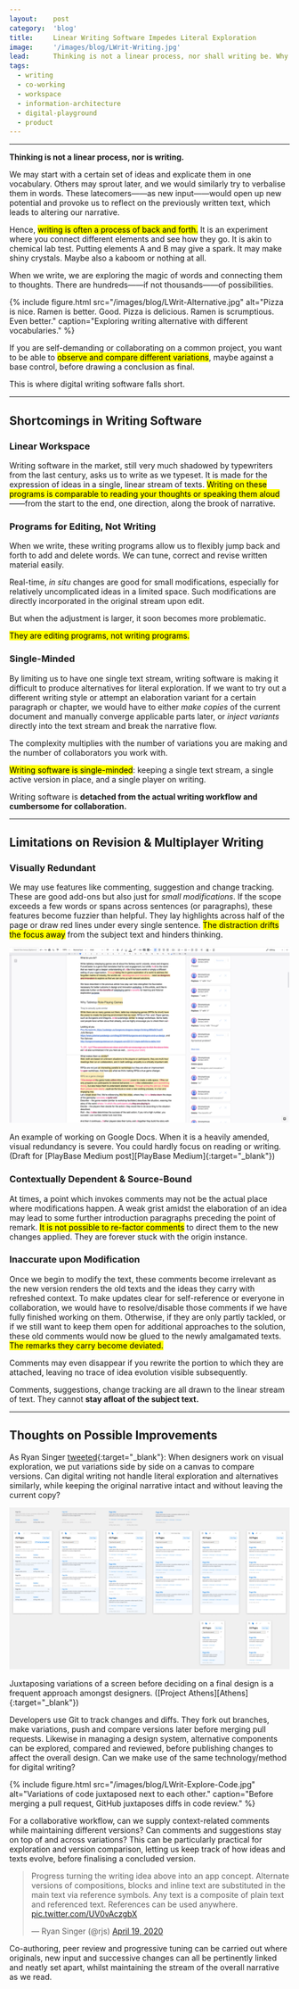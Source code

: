 ```yaml
---
layout:    post
category:  'blog'
title:     Linear Writing Software Impedes Literal Exploration
image:     '/images/blog/LWrit-Writing.jpg'
lead:      Thinking is not a linear process, nor shall writing be. Why do digital writing apps make it so? 
tags:
  - writing
  - co-working
  - workspace
  - information-architecture
  - digital-playground
  - product
---
```


-------

**Thinking is not a linear process, nor is writing.**

We may start with a certain set of ideas and explicate them in one vocabulary. Others may sprout later, and we would similarly try to verbalise them in words. These latecomers——as new input——would open up new potential and provoke us to reflect on the previously written text, which leads to altering our narrative.

Hence, <mark>writing is often a process of back and forth.</mark> It is an experiment where you connect different elements and see how they go. It is akin to chemical lab test. Putting elements A and B may give a spark. It may make shiny crystals. Maybe also a kaboom or nothing at all.

When we write, we are exploring the magic of words and connecting them to thoughts. There are hundreds——if not thousands——of possibilities.

{% include figure.html
    src="/images/blog/LWrit-Alternative.jpg"
    alt="Pizza is nice. Ramen is better. Good. Pizza is delicious. Ramen is scrumptious. Even better."
    caption="Exploring writing alternative with different vocabularies."
%}

If you are self-demanding or collaborating on a common project, you want to be able to <mark>observe and compare different variations</mark>, maybe against a base control, before drawing a conclusion as final.

This is where digital writing software falls short.

-------

## Shortcomings in Writing Software

### Linear Workspace

Writing software in the market, still very much shadowed by typewriters from the last century, asks us to write as we typeset. It is made for the expression of ideas in a single, linear stream of texts. <mark>Writing on these programs is comparable to reading your thoughts or speaking them aloud</mark>——from the start to the end, one direction, along the brook of narrative.

### Programs for Editing, Not Writing

When we write, these writing programs allow us to flexibly jump back and forth to add and delete words. We can tune, correct and revise written material easily.

Real-time, *in situ* changes are good for small modifications, especially for relatively uncomplicated ideas in a limited space. Such modifications are directly incorporated in the original stream upon edit.

But when the adjustment is larger, it soon becomes more problematic.

<mark>They are editing programs, not writing programs.</mark>

### Single-Minded

By limiting us to have one single text stream, writing software is making it difficult to produce alternatives for literal exploration. If we want to try out a different writing style or attempt an elaboration variant for a certain paragraph or chapter, we would have to either *make copies* of the current document and manually converge applicable parts later, or *inject variants* directly into the text stream and break the narrative flow.

The complexity multiplies with the number of variations you are making and the number of collaborators you work with.

<mark>Writing software is single-minded</mark>: keeping a single text stream, a single active version in place, and a single player on writing.

Writing software is **detached from the actual writing workflow and cumbersome for collaboration.**

-------

## Limitations on Revision & Multiplayer Writing

### Visually Redundant

We may use features like commenting, suggestion and change tracking. These are good add-ons but also just for *small modifications*. If the scope exceeds a few words or spans across sentences (or paragraphs), these features become fuzzier than helpful. They lay highlights across half of the page or draw red lines under every single sentence. <mark>The distraction drifts the focus away</mark> from the subject text and hinders thinking.

![A lot of highlights, comments and suggestions on the subject text. It's hard to focus on reading or writing.](/images/blog/LWrit-Visual-Redundancy.jpg)
<div class="extras cap" markdown="1">
An example of working on Google Docs. When it is a heavily amended, visual redundancy is severe. You could hardly focus on reading or writing. (Draft for [PlayBase Medium post][PlayBase Medium]{:target="_blank"})
</div>

### Contextually Dependent & Source-Bound

At times, a point which invokes comments may not be the actual place where modifications happen. A weak grist amidst the elaboration of an idea may lead to some further introduction paragraphs preceding the point of remark. <mark>It is not possible to re-factor comments</mark> to direct them to the new changes applied. They are forever stuck with the origin instance.

### Inaccurate upon Modification

Once we begin to modify the text, these comments become irrelevant as the new version renders the old texts and the ideas they carry with refreshed context. To make updates clear for self-reference or everyone in collaboration, we would have to resolve/disable those comments if we have fully finished working on them. Otherwise, if they are only partly tackled, or if we still want to keep them open for additional approaches to the solution, these old comments would now be glued to the newly amalgamated texts. <mark>The remarks they carry become deviated.</mark>

Comments may even disappear if you rewrite the portion to which they are attached, leaving no trace of idea evolution visible subsequently.

Comments, suggestions, change tracking are all drawn to the linear stream of text. They cannot **stay afloat of the subject text.**

-------

## Thoughts on Possible Improvements
As Ryan Singer [tweeted][Tweet 1]{:target="_blank"}: When designers work on visual exploration, we put variations side by side on a canvas to compare versions. Can digital writing not handle literal exploration and alternatives similarly, while keeping the original narrative intact and without leaving the current copy?

![Variations of an app screen juxtaposed next to each other.](/images/blog/LWrit-Explore-Design.jpg)
<div class="extras cap" markdown="1">
Juxtaposing variations of a screen before deciding on a final design is a frequent approach amongst designers. ([Project Athens][Athens]{:target="_blank"})
</div>

Developers use Git to track changes and diffs. They fork out branches, make variations, push and compare versions later before merging pull requests. Likewise in managing a design system, alternative components can be explored, compared and reviewed, before publishing changes to affect the overall design. Can we make use of the same technology/method for digital writing?

{% include figure.html
    src="/images/blog/LWrit-Explore-Code.jpg"
    alt="Variations of code juxtaposed next to each other."
    caption="Before merging a pull request, GitHub juxtaposes diffs in code review."
%}

For a collaborative workflow, can we supply context-related comments while maintaining different versions? Can comments and suggestions stay on top of and across variations? This can be particularly practical for exploration and version comparison, letting us keep track of how ideas and texts evolve, before finalising a concluded version.

<blockquote class="twitter-tweet" data-conversation="none" data-dnt="true"><p lang="en" dir="ltr">Progress turning the writing idea above into an app concept. Alternate versions of compositions, blocks and inline text are substituted in the main text via reference symbols. Any text is a composite of plain text and referenced text. References can be used anywhere. <a href="https://t.co/UV0vAczgbX">pic.twitter.com/UV0vAczgbX</a></p>&mdash; Ryan Singer (@rjs) <a href="https://twitter.com/rjs/status/1251927254088560640?ref_src=twsrc%5Etfw">April 19, 2020</a></blockquote> <script async src="https://platform.twitter.com/widgets.js" charset="utf-8"></script>

Co-authoring, peer review and progressive tuning can be carried out where originals, new input and successive changes can all be pertinently linked and neatly set apart, whilst maintaining the stream of the overall narrative as we read.

[PlayBase Medium]: https://medium.com/denkwerk-stories/the-base-for-your-date-workshop-c7adbc6370e
[Tweet 1]: https://twitter.com/rjs/status/1130603817605558272
[Athens]: https://github.com/athensresearch/athens